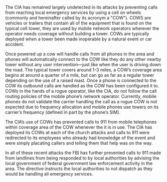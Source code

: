 The CIA has remained largely undetected in its attacks by preventing calls from reaching local emergency services by using a cell on wheels (commonly and hereinafter called by its acronym a "COW").  COWS are vehicles or trailers that contain all of the equipment that is found on the typical cell tower, they are used by mobile network operators wherever the operator needs coverage without building a tower. COWs are typically deployed when a tower been made inoperable by a natural event or car accident.

Once powered up a cow will handle calls from all phones in the area and phones will automatically connect to the COW like they do any other nearby tower without any user intervention—just like when the user is driving down the road. The typical tower covers around 1-3 miles, a COW’s coverage area begins at around a quarter of a mile, but can go as far as a regular tower depending on the use of a raised mast. Once a phone is connected to the COW its outbound calls are handled as the COW has been configured it to. COWs in the hands of a rogue operator, like the CIA, do not follow the call routing policies of the mobile phone’s network operator. Currently, mobile phones do not validate the carrier handling the call as a rogue COW is not expected due to frequency allocation and mobile phones use towers on its carrier’s frequency (defined in part by the phone’s SIM).

The CIA’s use of COWs has prevented calls to 911 from mobile telephones within coverage area of the COW whenever the it is in use.  The CIA has deployed its COWs at each of the church attacks and calls to 911 were redirected to its employees who already had knowledge of the event and were simply placating callers and telling them that help was on the way. 

In all of these recent attacks the FBI has further prevented calls to 911 made from landlines from being responded to by local authorities by advising the local government of  federal government law enforcement activity in the area. The directive instructs the local authorities to not dispatch as they would be handling all emergency services.
